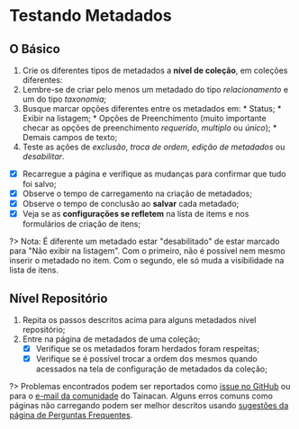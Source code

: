 # Testando Metadados

## O Básico

1. Crie os diferentes tipos de metadados a **nível de coleção**, em coleções diferentes:
  1. Lembre-se de criar pelo menos um metadado do tipo *relacionamento* e um do tipo *taxonomia*;
  2. Busque marcar opções diferentes entre os metadados em:
    * Status;
    * Exibir na listagem;
    * Opções de Preenchimento (muito importante checar as opções de preenchimento *requerido*, *multiplo* ou *único*);
    * Demais campos de texto;
2. Teste as ações de *exclusão*, *troca de ordem*, *edição de metadados* ou *desabilitar*.
  - [x] Recarregue a página e verifique as mudanças para confirmar que tudo foi salvo;
  - [x] Observe o tempo de carregamento na criação de metadados;
  - [x] Observe o tempo de conclusão ao **salvar** cada metadado;
  - [x] Veja se as **configurações se refletem** na lista de items e nos formulários de criação de itens;
  
  ?> Nota: É diferente um metadado estar "desabilitado" de estar marcado para "Não exibir na listagem". Com o primeiro, não é possível nem mesmo inserir o metadado no item. Com o segundo, ele só muda a visibilidade na lista de itens.

## Nível Repositório

1. Repita os passos descritos acima para alguns metadados nível repositório;
2. Entre na página de metadados de uma coleção;
   - [x] Verifique se os metadados foram herdados foram respeitas; 
   - [x] Verifique se é possível trocar a ordem dos mesmos quando acessados na tela de configuração de metadados da coleção;

?> Problemas encontrados podem ser reportados como [issue no GitHub](https://github.com/tainacan/tainacan/issues ':ignore') ou para o [e-mail da comunidade](mailto:tainacan@lists.riseup.net ':ignore') do Tainacan. Alguns erros comuns como páginas não carregando podem ser melhor descritos usando [sugestões da página de Perguntas Frequentes](/pt-br/faq#acho-que-encontrei-um-erro-como-devo-proceder).